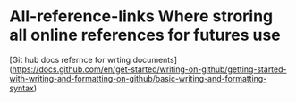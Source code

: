 # All-reference-links Where stroring all online references for futures use
[Git hub docs refernce for wrting documents] (https://docs.github.com/en/get-started/writing-on-github/getting-started-with-writing-and-formatting-on-github/basic-writing-and-formatting-syntax)

